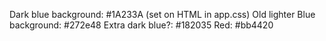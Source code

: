 Dark blue background: #1A233A (set on HTML in app.css)
Old lighter Blue background: #272e48
Extra dark blue?: #182035
Red: #bb4420
